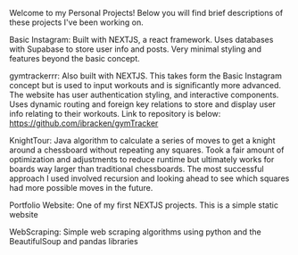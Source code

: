 Welcome to my Personal Projects! Below you will find brief descriptions of these projects I've been working on.

Basic Instagram: Built with NEXTJS, a react framework. Uses databases with Supabase to store user info and posts. Very minimal styling and features beyond the basic concept.

gymtrackerrr: Also built with NEXTJS. This takes form the Basic Instagram concept but is used to input workouts and is significantly more advanced. The website has user authentication styling, and interactive components. Uses dynamic routing and foreign key relations to store and display user info relating to their workouts. Link to repository is below:
https://github.com/ibracken/gymTracker

KnightTour: Java algorithm to calculate a series of moves to get a knight around a chessboard without repeating any squares. Took a fair amount of optimization and adjustments to reduce runtime but ultimately works for boards way larger than traditional chessboards. The most successful approach I used involved recursion and looking ahead to see which squares had more possible moves in the future.

Portfolio Website: One of my first NEXTJS projects. This is a simple static website

WebScraping: Simple web scraping algorithms using python and the BeautifulSoup and pandas libraries
